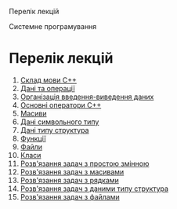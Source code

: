 Перелік лекцій 

Системне програмування

Перелік лекцій
==============

1.  [Склад мови С++](lec-01.md)
2.  [Дані та операції](lec-02.md)
3.  [Організація введення-виведення даних](lec-03.md)
4.  [Основні оператори С++](lec-04.md)
5.  [Масиви](lec-05.md)
6.  [Дані символьного типу](lec-06.md)
7.  [Дані типу структура](lec-07.md)
8.  [Функції](lec-08.md)
9.  [Файли](lec-09.md)
10. [Класи](lec-10.md)
11. [Розв'язання задач з простою змінною](lec-11.md)
12. [Розв'язання задач з масивами](lec-12.md)
13. [Розв'язання задач з рядками](lec-13.md)
14. [Розв'язання задач з даними типу структура](lec-14.md)
15. [Розв'язання задач з файлами](lec-15.md)